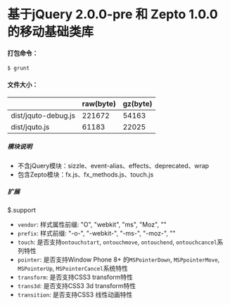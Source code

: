 # 基于jQuery 2.0.0-pre 和 Zepto 1.0.0 的移动基础类库

#### 打包命令：
    
    $ grunt

#### 文件大小：
    
| |   raw(byte)  |   gz(byte) |
| ---- | ---- | ---- |
|dist/jquto-debug.js| 221672 | 54163 |
|dist/jquto.js| 61183 | 22025 |

##### 模块说明
    
* 不含jQuery模块：sizzle、event-alias、effects、deprecated、wrap
* 包含Zepto模块：fx.js、fx_methods.js、touch.js

##### 扩展

$.support

* `vendor`: 样式属性前缀: "O", "webkit", "ms", "Moz", ""
* `prefix`: 样式前缀: "-o-", "-webkit-", "-ms-", "-moz-", ""
* `touch`: 是否支持`ontouchstart`, `ontouchmove`, `ontouchend`, `ontouchcancel`系列特性
* `pointer`: 是否支持Window Phone 8+ 的`MSPointerDown`, `MSPpointerMove`, `MSPointerUp`, `MSPointerCancel`系统特性
* `transform`: 是否支持CSS3 transform特性
* `trans3d`: 是否支持CSS3 3d transform特性
* `transition`: 是否支持CSS3 线性动画特性


